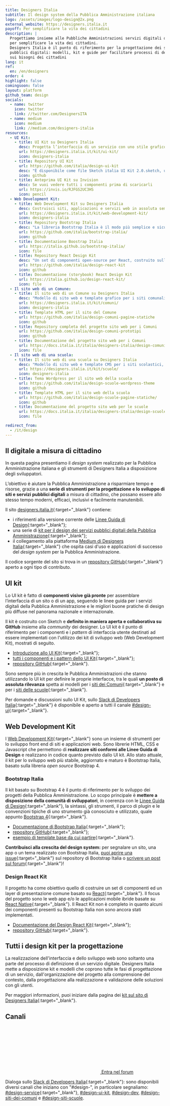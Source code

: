 ```yaml
---
title: Designers Italia
subtitle: Il design system della Pubblica Amministrazione italiana
logo: /assets/images/logo-design@2x.png
external_website: https://designers.italia.it
payoff: Per semplificare la vita dei cittadini
description: |
  Progettiamo insieme alle Pubbliche Amministrazioni servizi digitali di qualità
  per semplificare la vita dei cittadini.
  Designers Italia è il punto di riferimento per la progettazione dei servizi
  pubblici digitali: modelli, kit e guide per facilitare processi di design centrati
  sui bisogni dei cittadini
lang: it
ref:
  en: /en/designers
order: 4
highlight: false
comingsoon: false
layout: platform
github_team: design
socials:
  - name: twitter
    icon: twitter
    link: //twitter.com/DesignersITA
  - name: medium
    icon: medium
    link: //medium.com/designers-italia
resources:
  - UI Kit:
    - title: UI Kit su Designers Italia
      desc: Progetta l’interfaccia di un servizio con uno stile grafico semplice e coerente
      url: https://designers.italia.it/kit/ui-kit/
      icon: designers-italia
    - title: Repository UI Kit
      url: https://github.com/italia/design-ui-kit
      desc: "È disponibile come file Sketch italia UI Kit 2.0.sketch, utilizzabile anche attraverso la funzione \"aggiungi come libreria\" di Sketch o importabile su Figma."
      icon: github
    - title: Anteprima UI Kit su Invision
      desc: Se vuoi vedere tutti i componenti prima di scaricarli
      url: https://invis.io/RJFGS2UC3HS
      icon: pencil
  - Web Development Kit:
    - title: Web Development Kit su Designers Italia
      desc: Costruisci siti, applicazioni e servizi web in assoluta semplicità
      url: https://designers.italia.it/kit/web-development-kit/
      icon: designers-italia
    - title: Repository Bootstrap Italia
      desc: "La libreria Bootstrap Italia è il modo più semplice e sicuro per costruire interfacce web moderne, inclusive e semplici da mantenere."
      url: https://github.com/italia/bootstrap-italia/
      icon: github
    - title: Documentazione Boostrap Italia
      url: https://italia.github.io/bootstrap-italia/
      icon: file
    - title: Repository React Design Kit
      desc: "Un set di componenti open-source per React, costruito sulle basi dello UI Kit e della libreria Bootstrap Italia"
      url: https://github.com/italia/design-react-kit
      icon: github
    - title: Documentazione (storybook) React Design Kit
      url: https://italia.github.io/design-react-kit/
      icon: file
  - Il sito web di un Comune:
    - title: Il sito web di un Comune su Designers Italia
      desc: "Modello di sito web e template grafico per i siti comunali, gratis e a disposizione di tutti"
      url: https://designers.italia.it/kit/comuni/
      icon: designers-italia
    - title: Template HTML per il sito del Comune
      url: https://github.com/italia/design-comuni-pagine-statiche
      icon: github
    - title: Repository completa del progetto sito web per i Comuni
      url: https://github.com/italia/design-comuni-prototipi
      icon: github
    - title: Documentazione del progetto sito web per i Comuni
      url: https://docs.italia.it/italia/designers-italia/design-comuni-docs/
      icon: file
  - Il sito web di una scuola:
    - title: Il sito web di una scuola su Designers Italia
      desc: "Modello di sito web e template CMS per i siti scolastici, gratis e a disposizione di tutti"
      url: https://designers.italia.it/kit/scuole/
      icon: designers-italia
    - title: Tema Wordpress per il sito web della scuola
      url: https://github.com/italia/design-scuole-wordpress-theme
      icon: github
    - title: Template HTML per il sito web della scuola
      url: https://github.com/italia/design-scuole-pagine-statiche/
      icon: github
    - title: Documentazione del progetto sito web per le scuole
      url: https://docs.italia.it/italia/designers-italia/design-scuole-docs/
      icon: file

redirect_from:
  - /it/design
---
```


## Il digitale a misura di cittadino

In questa pagina presentiamo il *design system* realizzato per la Pubblica
Amministrazione italiana e gli strumenti di Designers Italia a disposizione
degli sviluppatori.

L’obiettivo è aiutare la Pubblica Amministrazione a risparmiare tempo e risorse,
grazie a una **serie di strumenti per la progettazione e lo sviluppo di siti e servizi pubblici digitali**
a misura di cittadino, che possano essere allo stesso tempo moderni, efficaci,
inclusivi e facilmente manutenibili.

Il sito [designers.italia.it](https://designers.italia.it/){:target="_blank"} contiene:

* i riferimenti alla versione corrente delle [Linee Guida di Design](https://designers.italia.it/guide/){:target="_blank"};
* una serie di [kit per il design dei servizi pubblici digitali della Pubblica Amministrazione](https://designers.italia.it/kit/){:target="_blank"};
* il collegamento alla piattaforma [Medium di Designers Italia](https://designers.italia.it/blog/){:target="_blank"}
  che ospita casi d'uso e applicazioni di successo del *design system* per la
  Pubblica Amministrazione.

Il codice sorgente del sito si trova in un [repository GitHub](https://github.com/italia/designers.italia.it){:target="_blank"}
aperto a ogni tipo di contributo.

## UI kit

Lo UI kit è fatto di **componenti visive già pronte** per assemblare l’interfaccia
di un sito o di un app, seguendo le linee guida per i servizi digitali della
Pubblica Amministrazione e le migliori buone pratiche di design più diffuse nel
panorama nazionale e internazionale.

Il kit è costruito con Sketch e **definito in maniera aperta e collaborativa su GitHub**
insieme alla *community* dei designer. Lo UI kit è il punto di riferimento per i
componenti e i *pattern* di interfaccia utente destinati ad essere implementati
con l'utilizzo dei kit di sviluppo web (Web Development Kit), mostrati di seguito.

* [Introduzione allo UI Kit](https://designers.italia.it/kit/ui-kit/){:target="_blank"};
* [tutti i componenti e i pattern dello UI Kit](https://invis.io/RJFGS2UC3HS){:target="_blank"};
* [repository GitHub](https://github.com/italia/design-ui-kit){:target="_blank"}.

Sono sempre più in crescita le Pubblica Amministrazioni che stanno utilizzando
lo UI kit per definire le proprie interfacce, tra le quali
**un posto di assoluta rilevanza** spetta ai modelli per i
[siti dei Comuni](https://github.com/italia/design-comuni-prototipi){:target="_blank"}
e per i [siti delle scuole](https://github.com/italia/design-scuole-prototipi){:target="_blank"}.

Per domande e discussioni sullo UI Kit, sullo
[Slack di Developers Italia](https://slack.developers.italia.it/){:target="_blank"}
è disponibile e aperto a tutti il canale [#design-ui](https://developersitalia.slack.com/messages/C9N62GX8E/){:target="_blank"}.

## Web Development Kit

I [Web Development Kit](https://designers.italia.it/kit/web-development-kit/){:target="_blank"}
sono un insieme di strumenti per lo sviluppo front end di siti e applicazioni web.
Sono librerie HTML, CSS e Javascript che permettono di **realizzare siti conformi alle Linee Guida di Design**
e realizzano in codice quanto previsto dallo UI kit.
Allo stato attuale, il kit per lo sviluppo web più stabile, aggiornato e maturo
è Bootstrap Italia, basato sulla libreria *open source* Bootstrap 4.

### Bootstrap Italia

Il kit basato su Bootstrap 4 è il punto di riferimento per lo sviluppo dei progetti
della Pubblica Amministrazione. Lo scopo principale è
**mettere a disposizione della comunità di sviluppatori**, in coerenza con le
[Linee Guida di Design](https://docs.italia.it/italia/designers-italia/design-linee-guida-docs/){:target="_blank"},
la sintassi, gli strumenti, il parco di plugin e le convenzioni tipiche di uno
strumento già conosciuto e utilizzato, quale appunto [Bootstrap 4](https://getbootstrap.com/){:target="_blank"}.

* [Documentazione di Bootstrap Italia](https://italia.github.io/bootstrap-italia/){:target="_blank"};
* [repository GitHub](https://github.com/italia/bootstrap-italia){:target="_blank"};
* [esempio di template base da cui partire](https://italia.github.io/bootstrap-italia/docs/esempi/template-vuoto/){:target="_blank"}.

**Contribuisci alla crescita del design system:** per segnalare un sito, una app
o un tema realizzato con Bootstrap Italia, [puoi aprire una issue](https://github.com/italia/bootstrap-italia/issues){:target="_blank"}
sul repository di Bootstrap Italia o [scrivere un post sul forum](https://forum.italia.it/c/design/esempi-linee-guida){:target="_blank"}!

### Design React Kit

Il progetto ha come obiettivo quello di costruire un set di componenti ed un
layer di presentazione comune basato su [React](https://github.com/facebook/react/){:target="_blank"}.
Il focus del progetto sono le web app e/o le applicazioni mobile ibride basate
su [React Native](https://facebook.github.io/react-native/){:target="_blank"}.
Il React Kit non è completo in quanto alcuni dei componenti presenti su
Bootstrap Italia non sono ancora stati implementati.

* [Documentazione del Design React Kit](https://italia.github.io/design-react-kit/){:target="_blank"};
* [repository GitHub](https://github.com/italia/design-react-kit){:target="_blank"}.

## Tutti i design kit per la progettazione

La realizzazione dell'interfaccia e dello sviluppo web sono soltanto una parte
del processo di definizione di un servizio digitale. Designers Italia mette a
disposizione kit e modelli che coprono tutte le fasi di progettazione di un
servizio, dall'organizzazione del progetto alla comprensione del contesto,
dalla progettazione alla realizzazione e validazione delle soluzioni con gli utenti.

Per maggiori informazioni, puoi iniziare dalla pagina dei
[kit sul sito di Designers Italia](https://designers.italia.it/kit/){:target="_blank"}.

## Canali

<a class="btn btn-primary" href="https://forum.italia.it/c/design" target="_blank"><svg class="icon icon-white p-1 mr-1"><use xlink:href="/assets/svg/sprite.svg#it-horn"></use></svg>
  Entra nel forum
</a>

Dialoga sullo [Slack di Developers Italia](https://slack.developers.italia.it/){:target="_blank"}:
sono disponibili diversi canali che iniziano con "#design-", in particolare
segnaliamo: [#design-service](https://developersitalia.slack.com/messages/C9HKFKU9J/){:target="_blank"},
[#design-ui-kit](https://developersitalia.slack.com/archives/C9N62GX8E),
[#design-dev](https://developersitalia.slack.com/archives/C7VPAUVB3),
[#design-siti-dei-comuni](https://developersitalia.slack.com/archives/CME9AD8NN)
e [#design-siti-scuole](https://developersitalia.slack.com/archives/CQ7J0KANT).

